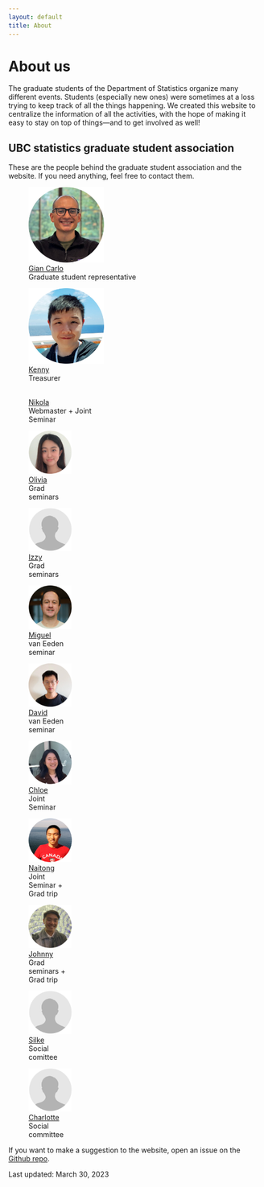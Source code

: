 ```yaml
---
layout: default
title: About
---
```


# About us

The graduate students of the Department of Statistics organize many different
events. Students (especially new ones) were sometimes at a loss trying to keep
track of all the things happening. We created this website to centralize
the information of all the activities, with the hope of making it easy
to stay on top of things&mdash;and to get involved as well!



## UBC statistics graduate student association

These are the people behind the graduate student association and the website.
If you need anything, feel free to contact them.




<div id="images">
<figure>
	<a href="https://www.stat.ubc.ca/users/gian-carlo-di-luvi"><img src="img/giancarlo.jpg" width="150" alt=""></a>
	<figcaption><a href="https://www.stat.ubc.ca/users/gian-carlo-di-luvi">Gian Carlo</a></figcaption>
	<figcaption>Graduate student representative</figcaption>
</figure>
</div>




<div id="images">
	<div style="width:50%">
		<figure>
			<a href="https://www.stat.ubc.ca/users/kenny-chiu"><img src="img/kenny.jpg" width="150" alt=""></a>
			<figcaption><a href="https://www.stat.ubc.ca/users/kenny-chiu">Kenny</a></figcaption>
			<figcaption>Treasurer</figcaption>
		</figure>
	</div>
	<div style="width:50%">
		<figure>
			<a href="https://www.stat.ubc.ca/users/nikola-surjanovic"><img src="img/nikola.jpg" width="150" alt=""></a>
			<figcaption><a href="https://www.stat.ubc.ca/users/nikola-surjanovic">Nikola</a></figcaption>
			<figcaption>Webmaster + Joint Seminar</figcaption>
		</figure>
	</div>
</div>

<div id="images">
	<div style="width:33%">
		<figure>
			<a href="https://www.stat.ubc.ca/users/jiapingolivia-liu"><img src="img/olivia.png" width="150" alt=""></a>
			<figcaption><a href="https://www.stat.ubc.ca/users/jiapingolivia-liu">Olivia</a></figcaption>
			<figcaption>Grad seminars</figcaption>
		</figure>
	</div>
	<div style="width:33%">
		<figure>
			<a href="https://www.stat.ubc.ca/users/yixin-izzy-zhang"><img src="img/anon.png" width="150" alt=""></a>
			<figcaption><a href="https://www.stat.ubc.ca/users/yixin-izzy-zhang">Izzy</a></figcaption>
			<figcaption>Grad seminars</figcaption>
		</figure>
	</div>
	<div style="width:33%">
		<figure>
			<a href="https://www.stat.ubc.ca/users/miguel-biron-lattes"><img src="img/miguel.png" width="150" alt=""></a>
			<figcaption><a href="https://www.stat.ubc.ca/users/miguel-biron-lattes">Miguel</a></figcaption>
			<figcaption>van Eeden seminar</figcaption>
		</figure>
	</div>
</div>

<div id="images">
	<div style="width:33%">
		<figure>
			<a href="https://www.stat.ubc.ca/users/zuheng-david-xu"><img src="img/david.png" width="150" alt=""></a>
			<figcaption><a href="https://www.stat.ubc.ca/users/zuheng-david-xu">David</a></figcaption>
			<figcaption>van Eeden seminar</figcaption>
		</figure>
	</div>
	<div style="width:33%">
		<figure>
			<a href="https://www.stat.ubc.ca/users/xinyuan-chloe-you"><img src="img/chloe.png" width="150" alt=""></a>
			<figcaption><a href="https://www.stat.ubc.ca/users/xinyuan-chloe-you">Chloe</a></figcaption>
			<figcaption>Joint Seminar</figcaption>
		</figure>
	</div>
	<div style="width:33%">
		<figure>
			<a href="https://www.stat.ubc.ca/users/naitong-chen"><img src="img/naitong.png" width="150" alt=""></a>
			<figcaption><a href="https://www.stat.ubc.ca/users/naitong-chen">Naitong</a></figcaption>
			<figcaption>Joint Seminar + Grad trip</figcaption>
		</figure>
	</div>
</div>

<div id="images">
	<div style="width:33%">
		<figure>
			<a href="https://www.stat.ubc.ca/users/quanhan-johnny-xi"><img src="img/johnny.png" width="150" alt=""></a>
			<figcaption><a href="https://www.stat.ubc.ca/users/quanhan-johnny-xi">Johnny</a></figcaption>
			<figcaption>Grad seminars + Grad trip</figcaption>
		</figure>
	</div>
	<div style="width:33%">
		<figure>
			<a href="https://www.stat.ubc.ca/users/silke-sophia-rice"><img src="img/anon.png" width="150" alt=""></a>
			<figcaption><a href="https://www.stat.ubc.ca/users/silke-sophia-rice">Silke</a></figcaption>
			<figcaption>Social comittee</figcaption>
		</figure>
	</div>
	<div style="width:33%">
		<figure>
			<a href="https://www.stat.ubc.ca/users/charlotte-edgar"><img src="img/anon.png" width="150" alt=""></a>
			<figcaption><a href="https://www.stat.ubc.ca/users/charlotte-edgar">Charlotte</a></figcaption>
			<figcaption>Social committee</figcaption>
		</figure>
	</div>
</div>

If you want to make a suggestion to the website, open an issue on the [Github repo](https://github.com/ubc-stat-grad/ubc-stat-grad.github.io).


Last updated: March 30, 2023
